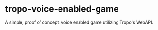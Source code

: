tropo-voice-enabled-game
========================

A simple, proof of concept, voice enabled game utilizing Tropo's WebAPI.